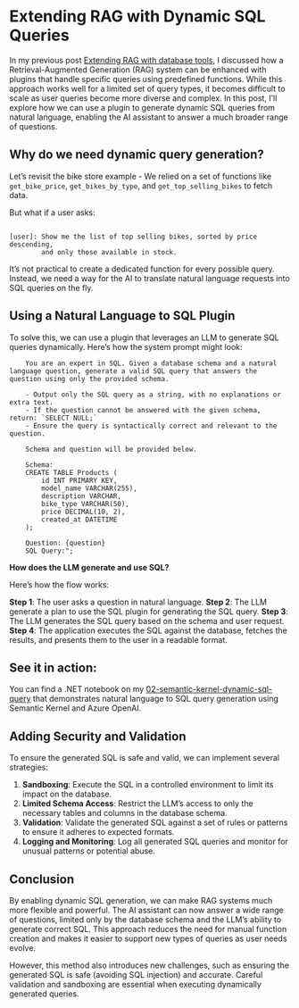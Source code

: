 # Extending RAG with Dynamic SQL Queries

In my previous post [Extending RAG with database tools](https://binarytrails.com/posts/2025/05/rag-with-tools), I discussed how a Retrieval-Augmented Generation (RAG) system can be enhanced with plugins that handle specific queries using predefined functions. While this approach works well for a limited set of query types, it becomes difficult to scale as user queries become more diverse and complex. In this post, I’ll explore how we can use a plugin to generate dynamic SQL queries from natural language, enabling the AI assistant to answer a much broader range of questions.

## Why do we need dynamic query generation?

Let’s revisit the bike store example - We relied on a set of functions like `get_bike_price`, `get_bikes_by_type`, and `get_top_selling_bikes` to fetch data.

But what if a user asks:

```text

[user]: Show me the list of top selling bikes, sorted by price descending,
        and only those available in stock.

```

It’s not practical to create a dedicated function for every possible query.
Instead, we need a way for the AI to translate natural language requests into SQL queries on the fly.

## Using a Natural Language to SQL Plugin

To solve this, we can use a plugin that leverages an LLM to generate SQL queries dynamically. Here’s how the system prompt might look:

```text
    You are an expert in SQL. Given a database schema and a natural language question, generate a valid SQL query that answers the question using only the provided schema.

    - Output only the SQL query as a string, with no explanations or extra text.
    - If the question cannot be answered with the given schema, return: `SELECT NULL;`
    - Ensure the query is syntactically correct and relevant to the question.

    Schema and question will be provided below.

    Schema:
    CREATE TABLE Products (
        id INT PRIMARY KEY,
        model_name VARCHAR(255),
        description VARCHAR,
        bike_type VARCHAR(50),
        price DECIMAL(10, 2),
        created_at DATETIME
    );

    Question: {question}
    SQL Query:";

```

**How does the LLM generate and use SQL?**

Here’s how the flow works:

**Step 1**: The user asks a question in natural language.
**Step 2**: The LLM generate a plan to use the SQL plugin for generating the SQL query.
**Step 3**: The LLM generates the SQL query based on the schema and user request.
**Step 4**: The application executes the SQL against the database, fetches the results, and presents them to the user in a readable format.

## See it in action:

You can find a .NET notebook on my [02-semantic-kernel-dynamic-sql-query](https://github.com/rakeshl4/ai-examples/tree/main/02-semantic-kernel-dynamic-sql-query) that demonstrates natural language to SQL query generation using Semantic Kernel and Azure OpenAI.

## Adding Security and Validation

To ensure the generated SQL is safe and valid, we can implement several strategies:

1. **Sandboxing**: Execute the SQL in a controlled environment to limit its impact on the database.
2. **Limited Schema Access**: Restrict the LLM’s access to only the necessary tables and columns in the database schema.
3. **Validation**: Validate the generated SQL against a set of rules or patterns to ensure it adheres to expected formats.
4. **Logging and Monitoring**: Log all generated SQL queries and monitor for unusual patterns or potential abuse.

## Conclusion

By enabling dynamic SQL generation, we can make RAG systems much more flexible and powerful. The AI assistant can now answer a wide range of questions, limited only by the database schema and the LLM’s ability to generate correct SQL. This approach reduces the need for manual function creation and makes it easier to support new types of queries as user needs evolve.

However, this method also introduces new challenges, such as ensuring the generated SQL is safe (avoiding SQL injection) and accurate. Careful validation and sandboxing are essential when executing dynamically generated queries.
